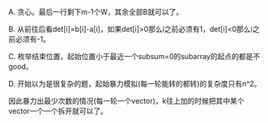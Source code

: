 A. 贪心。最后一行剩下m-1个W，其余全部B就可以了。

B. 从前往后看det[i]=b[i]-a[i]，如果det[i]>0那么i之前必须有1，det[i]<0那么i之前必须有-1。

C. 枚举结束位置，起始位置小于最近一个subsum=0的subarray的起点的都是不good。

D. 开始以为是很复杂的题，起始暴力模拟(每一轮能转的都转)的复杂度只有n^2。

   因此暴力出最少次数的情况(每一轮一个vector)，k往上加的时候把其中某个vector一个一个拆开就可以了。
